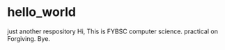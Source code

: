 # hello_world
just another respository
Hi, 
This is FYBSC computer science. 
practical on Forgiving. 
Bye. 
